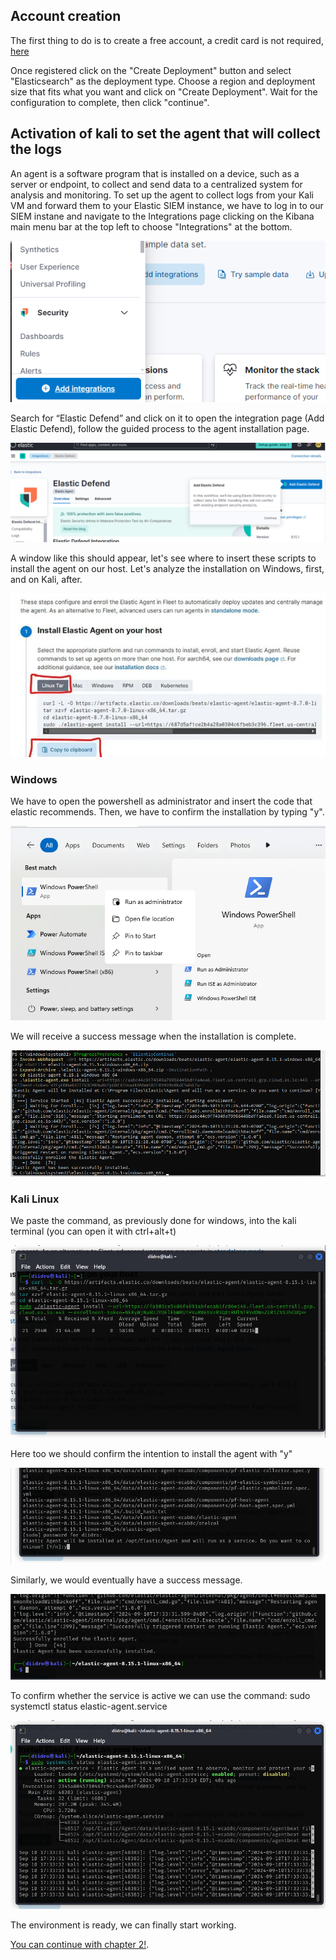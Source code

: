 ## Account creation

The first thing to do is to create a free account, a credit card is not required, [here](https://cloud.elastic.co/registration)

Once registered click on the "Create Deployment" button and select "Elasticsearch" as the deployment type.
Choose a region and deployment size that fits what you want and click on "Create Deployment".
Wait for the configuration to complete, then click "continue".

## Activation of kali to set the agent that will collect the logs

An agent is a software program that is installed on a device, such as a server or endpoint, to collect and send data to a centralized system for analysis and monitoring. 
To set up the agent to collect logs from your Kali VM and forward them to your Elastic SIEM instance, we have to log in to our SIEM instane and navigate to the Integrations page clicking on the Kibana main menu bar at the top left to choose "Integrations" at the bottom. 

![Add Integrations](./Assets/siem3.png)

Search for “Elastic Defend” and click on it to open the integration page (Add Elastic Defend), follow the guided process to the agent installation page.

![Add Integrations](./Assets/siem2.png)

A window like this should appear, let's see where to insert these scripts to install the agent on our host.
Let's analyze the installation on Windows, first, and on Kali, after.

![Add Integrations](./Assets/addami.png)

### Windows
We have to open the powershell as administrator and insert the code that elastic recommends. 
Then, we have to confirm the installation by typing "y".

![Add Integrations](./Assets/win1.png)

We will receive a success message when the installation is complete.

![Add Integrations](./Assets/win2.png)

### Kali Linux

We paste the command, as previously done for windows, into the kali terminal (you can open it with ctrl+alt+t) 


![Add Integrations](./Assets/kali1.png)

Here too we should confirm the intention to install the agent with "y"

![Add Integrations](./Assets/kali2.png)

Similarly, we would eventually have a success message.

![Add Integrations](./Assets/kali3.png)

To confirm whether the service is active we can use the command:
sudo systemctl status elastic-agent.service

![Add Integrations](./Assets/kali4.png)

The environment is ready, we can finally start working.


[You can continue with chapter 2!](./Chap2-siem.md).






###
